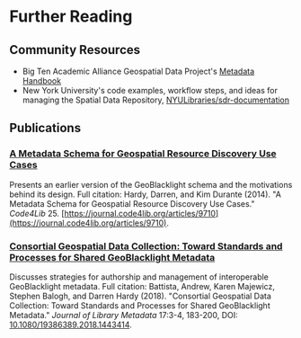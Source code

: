 # Further Reading

## Community Resources

* Big Ten Academic Alliance Geospatial Data Project's [Metadata Handbook](https://z.umn.edu/gbl-handbook)
* New York University's code examples, workflow steps, and ideas for managing the Spatial Data Repository, [NYULibraries/sdr-documentation](https://github.com/NYULibraries/sdr-documentation)

## Publications

### [A Metadata Schema for Geospatial Resource Discovery Use Cases](https://journal.code4lib.org/articles/9710)

Presents an earlier version of the GeoBlacklight schema and the motivations behind its design. Full citation: Hardy, Darren, and Kim Durante (2014). "A Metadata Schema for Geospatial Resource Discovery Use Cases." *Code4Lib* 25. [https://journal.code4lib.org/articles/9710](https://journal.code4lib.org/articles/9710).

### [Consortial Geospatial Data Collection: Toward Standards and Processes for Shared GeoBlacklight Metadata](https://doi.org/10.31229/osf.io/kp5r6)

Discusses strategies for authorship and management of interoperable GeoBlacklight metadata. Full citation: Battista, Andrew, Karen Majewicz, Stephen Balogh, and Darren Hardy (2018). "Consortial Geospatial Data Collection: Toward Standards and Processes for Shared GeoBlacklight Metadata." *Journal of Library Metadata* 17:3-4, 183-200, DOI: [10.1080/19386389.2018.1443414](https://doi.org/10.1080/19386389.2018.1443414).
